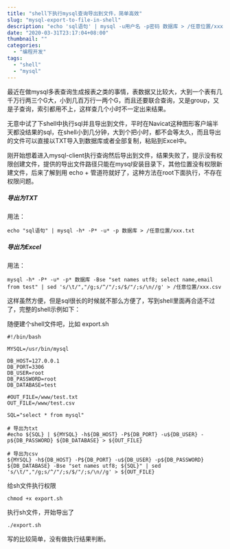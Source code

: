 ```yaml
---
title: "shell下执行mysql查询导出到文件，简单高效"
slug: "mysql-export-to-file-in-shell"
description: "echo 'sql语句' | mysql -u用户名 -p密码 数据库 > /任意位置/xxx.txt"
date: "2020-03-31T23:17:04+08:00"
thumbnail: ""
categories:
  - "编程开发"
tags:
  - "shell"
  - "mysql"
---
```


最近在做mysql多表查询生成报表之类的事情，表数据又比较大，大到一个表有几千万行两三个G大，小到几百万行一两个G，而且还要联合查询，又是group，又是子查询，索引都用不上，这样查几个小时不一定出来结果。

无意中试了下shell中执行sql并且导出到文件，平时在Navicat这种图形客户端半天都没结果的sql，在shell小到几分钟，大到个把小时，都不会等太久，而且导出的文件可以直接以TXT导入到数据库或者全部复制，粘贴到Excel中。

刚开始想着进入mysql-client执行查询然后导出到文件，结果失败了，提示没有权限创建文件，提供的导出文件路径只能在mysql安装目录下，其他位置没有权限新建文件，后来了解到用 echo + 管道符就好了，这种方法在root下面执行，不存在权限问题。

##### 导出为TXT

用法：

```shell
echo "sql语句" | mysql -h* -P* -u* -p 数据库 > /任意位置/xxx.txt
```

##### 导出为Excel

用法：

```shell
mysql -h* -P* -u* -p* 数据库 -Bse "set names utf8; select name,email from test" | sed 's/\t/","/g;s/^/"/;s/$/"/;s/\n//g' > /任意位置/xxx.csv
```

这样虽然方便，但是sql很长的时候就不那么方便了，写到shell里面再合适不过了，完整的shell示例如下：

随便建个shell文件吧，比如 export.sh

```shell
#!/bin/bash

MYSQL=/usr/bin/mysql

DB_HOST=127.0.0.1
DB_PORT=3306
DB_USER=root
DB_PASSWORD=root
DB_DATABASE=test

#OUT_FILE=/www/test.txt
OUT_FILE=/www/test.csv

SQL="select * from mysql"

# 导出为txt
#echo ${SQL} | ${MYSQL} -h${DB_HOST} -P${DB_PORT} -u${DB_USER} -p${DB_PASSWORD} ${DB_DATABASE} > ${OUT_FILE}

# 导出为csv
${MYSQL} -h${DB_HOST} -P${DB_PORT} -u${DB_USER} -p${DB_PASSWORD} ${DB_DATABASE} -Bse "set names utf8; ${SQL}" | sed 's/\t/","/g;s/^/"/;s/$/"/;s/\n//g' > ${OUT_FILE}
```

给sh文件执行权限

```
chmod +x export.sh
```

执行sh文件，开始导出了

```
./export.sh
```

写的比较简单，没有做执行结果判断。

